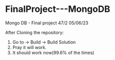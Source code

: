 # FinalProject---MongoDB
Mongo DB - Final project 47/2
05/06/23

After Cloning the repository:

1. Go to -> Build -> Build Solution
2. Pray it will work.
3. It should work now(99.6% of the times)

